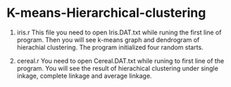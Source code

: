 # K-means-Hierarchical-clustering
1. iris.r
   This file you need to open Iris.DAT.txt while runing the first line of program. Then you will see k-means graph and dendrogram of hierachial clustering. The program initialized four random starts.

2. cereal.r
    You need to open Cereal.DAT.txt while runing to first line of the program. You will see the result of hierachical clustering under single inkage, complete linkage and average linkage.